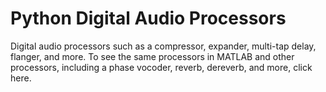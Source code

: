 # Python Digital Audio Processors
Digital audio processors such as a compressor, expander, multi-tap delay, flanger, and more. To see the same processors in MATLAB and other processors, including a phase vocoder, reverb, dereverb, and more, click here. 
